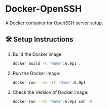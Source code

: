 # Docker-OpenSSH

A Docker container for OpenSSH server setup.

## 🛠️ Setup Instructions

1. Build the Docker image:
   ```bash
   docker build -t 'Name':6.9p1 .

2. Run the Docker image:
   ```bash   
   docker run --rm -it 'Name':6.9p1

3. Check the Version of Docker image:
   ```bash
   docker run --rm 'Name':6.9p1 ssh -V


   
